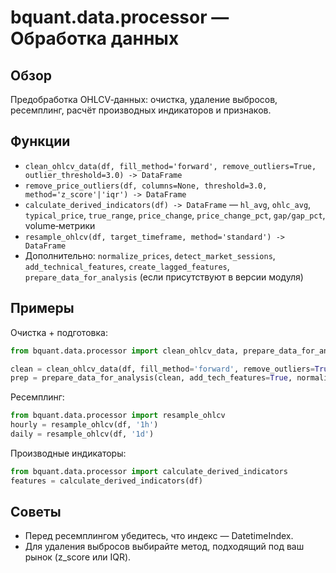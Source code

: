 # bquant.data.processor — Обработка данных

## Обзор

Предобработка OHLCV‑данных: очистка, удаление выбросов, ресемплинг, расчёт производных индикаторов и признаков.

## Функции

- `clean_ohlcv_data(df, fill_method='forward', remove_outliers=True, outlier_threshold=3.0) -> DataFrame`
- `remove_price_outliers(df, columns=None, threshold=3.0, method='z_score'|'iqr') -> DataFrame`
- `calculate_derived_indicators(df) -> DataFrame` — `hl_avg`, `ohlc_avg`, `typical_price`, `true_range`, `price_change`, `price_change_pct`, `gap/gap_pct`, volume‑метрики
- `resample_ohlcv(df, target_timeframe, method='standard') -> DataFrame`
- Дополнительно: `normalize_prices`, `detect_market_sessions`, `add_technical_features`, `create_lagged_features`, `prepare_data_for_analysis` (если присутствуют в версии модуля)

## Примеры

Очистка + подготовка:
```python
from bquant.data.processor import clean_ohlcv_data, prepare_data_for_analysis

clean = clean_ohlcv_data(df, fill_method='forward', remove_outliers=True)
prep = prepare_data_for_analysis(clean, add_tech_features=True, normalize=True)
```

Ресемплинг:
```python
from bquant.data.processor import resample_ohlcv
hourly = resample_ohlcv(df, '1h')
daily = resample_ohlcv(df, '1d')
```

Производные индикаторы:
```python
from bquant.data.processor import calculate_derived_indicators
features = calculate_derived_indicators(df)
```

## Советы

- Перед ресемплингом убедитесь, что индекс — DatetimeIndex.
- Для удаления выбросов выбирайте метод, подходящий под ваш рынок (z_score или IQR).

